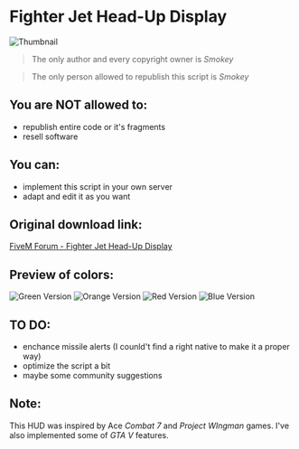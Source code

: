 # Fighter Jet Head-Up Display
![Thumbnail](https://i.imgur.com/aoukaWi.png)

> The only author and every copyright owner is *Smokey*

> The only person allowed to republish this script is *Smokey*

## You are **NOT** allowed to:
* republish entire code or it's fragments
* resell software

## You can:
* implement this script in your own server
* adapt and edit it as you want

## Original download link:
[FiveM Forum - Fighter Jet Head-Up Display]()

## Preview of colors:
![Green Version](https://i.imgur.com/0oSds30.png)
![Orange Version](https://i.imgur.com/qkmQTzc.png)
![Red Version](https://i.imgur.com/pDJIJTy.png)
![Blue Version](https://i.imgur.com/CYWNh13.png)

## TO DO:
* enchance missile alerts (I counld't find a right native to make it a proper way)
* optimize the script a bit
* maybe some community suggestions

## Note:
This HUD was inspired by Ace *Combat 7* and *Project WIngman* games. I've also implemented some of *GTA V* features.